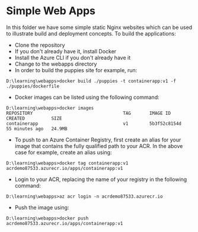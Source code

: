 # Simple Web Apps
In this folder we have some simple static Nginx websites which can be used to illustrate build and deployment concepts.
To build the applications:
* Clone the repository
* If you don't already have it, install Docker
* Install the Azure CLI if you don't already have it
* Change to the webapps directory
* In order to build the puppies site for example, run:
```shell
D:\learning\webapps>docker build ./puppies -t containerapp:v1 -f ./puppies/dockerfile
```
* Docker images can be listed using the following command:
```shell
D:\learning\webapps>docker images
REPOSITORY                                  TAG       IMAGE ID       CREATED          SIZE
containerapp                                v1        5b3f52c8154d   55 minutes ago   24.9MB
```
* To push to an Azure Container Registry, first create an alias for your image that contains the fully qualified path to your ACR. In the above case for example, create an alias using:
```shell
D:\learning\webapps>docker tag containerapp:v1 acrdemo87533.azurecr.io/apps/containerapp:v1
```
* Login to your ACR, replacing the name of your registry in the following command:
```shell
D:\learning\webapps>az acr login -n acrdemo87533.azurecr.io
```
* Push the image using:
```shell
D:\learning\webapps>docker push acrdemo87533.azurecr.io/apps/containerapp:v1
```
